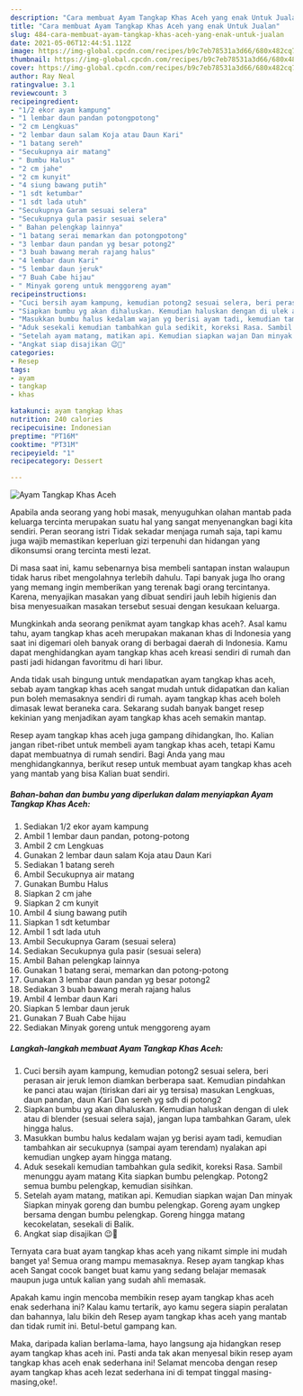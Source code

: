 ```yaml
---
description: "Cara membuat Ayam Tangkap Khas Aceh yang enak Untuk Jualan"
title: "Cara membuat Ayam Tangkap Khas Aceh yang enak Untuk Jualan"
slug: 484-cara-membuat-ayam-tangkap-khas-aceh-yang-enak-untuk-jualan
date: 2021-05-06T12:44:51.112Z
image: https://img-global.cpcdn.com/recipes/b9c7eb78531a3d66/680x482cq70/ayam-tangkap-khas-aceh-foto-resep-utama.jpg
thumbnail: https://img-global.cpcdn.com/recipes/b9c7eb78531a3d66/680x482cq70/ayam-tangkap-khas-aceh-foto-resep-utama.jpg
cover: https://img-global.cpcdn.com/recipes/b9c7eb78531a3d66/680x482cq70/ayam-tangkap-khas-aceh-foto-resep-utama.jpg
author: Ray Neal
ratingvalue: 3.1
reviewcount: 3
recipeingredient:
- "1/2 ekor ayam kampung"
- "1 lembar daun pandan potongpotong"
- "2 cm Lengkuas"
- "2 lembar daun salam Koja atau Daun Kari"
- "1 batang sereh"
- "Secukupnya air matang"
- " Bumbu Halus"
- "2 cm jahe"
- "2 cm kunyit"
- "4 siung bawang putih"
- "1 sdt ketumbar"
- "1 sdt lada utuh"
- "Secukupnya Garam sesuai selera"
- "Secukupnya gula pasir sesuai selera"
- " Bahan pelengkap lainnya"
- "1 batang serai memarkan dan potongpotong"
- "3 lembar daun pandan yg besar potong2"
- "3 buah bawang merah rajang halus"
- "4 lembar daun Kari"
- "5 lembar daun jeruk"
- "7 Buah Cabe hijau"
- " Minyak goreng untuk menggoreng ayam"
recipeinstructions:
- "Cuci bersih ayam kampung, kemudian potong2 sesuai selera, beri perasan air jeruk lemon diamkan berberapa saat. Kemudian pindahkan ke panci atau wajan (tiriskan dari air yg tersisa) masukan Lengkuas, daun pandan, daun Kari Dan sereh yg sdh di potong2"
- "Siapkan bumbu yg akan dihaluskan. Kemudian haluskan dengan di ulek atau di blender (sesuai selera saja), jangan lupa tambahkan Garam, ulek hingga halus."
- "Masukkan bumbu halus kedalam wajan yg berisi ayam tadi, kemudian tambahkan air secukupnya (sampai ayam terendam) nyalakan api kemudian ungkep ayam hingga matang."
- "Aduk sesekali kemudian tambahkan gula sedikit, koreksi Rasa. Sambil menunggu ayam matang Kita siapkan bumbu pelengkap. Potong2 semua bumbu pelengkap, kemudian sisihkan."
- "Setelah ayam matang, matikan api. Kemudian siapkan wajan Dan minyak Siapkan minyak goreng dan bumbu pelengkap. Goreng ayam ungkep bersama dengan bumbu pelengkap. Goreng hingga matang kecokelatan, sesekali di Balik."
- "Angkat siap disajikan 😉🙏"
categories:
- Resep
tags:
- ayam
- tangkap
- khas

katakunci: ayam tangkap khas 
nutrition: 240 calories
recipecuisine: Indonesian
preptime: "PT16M"
cooktime: "PT31M"
recipeyield: "1"
recipecategory: Dessert

---
```



![Ayam Tangkap Khas Aceh](https://img-global.cpcdn.com/recipes/b9c7eb78531a3d66/680x482cq70/ayam-tangkap-khas-aceh-foto-resep-utama.jpg)

Apabila anda seorang yang hobi masak, menyuguhkan olahan mantab pada keluarga tercinta merupakan suatu hal yang sangat menyenangkan bagi kita sendiri. Peran seorang istri Tidak sekadar menjaga rumah saja, tapi kamu juga wajib memastikan keperluan gizi terpenuhi dan hidangan yang dikonsumsi orang tercinta mesti lezat.

Di masa  saat ini, kamu sebenarnya bisa membeli santapan instan walaupun tidak harus ribet mengolahnya terlebih dahulu. Tapi banyak juga lho orang yang memang ingin memberikan yang terenak bagi orang tercintanya. Karena, menyajikan masakan yang dibuat sendiri jauh lebih higienis dan bisa menyesuaikan masakan tersebut sesuai dengan kesukaan keluarga. 



Mungkinkah anda seorang penikmat ayam tangkap khas aceh?. Asal kamu tahu, ayam tangkap khas aceh merupakan makanan khas di Indonesia yang saat ini digemari oleh banyak orang di berbagai daerah di Indonesia. Kamu dapat menghidangkan ayam tangkap khas aceh kreasi sendiri di rumah dan pasti jadi hidangan favoritmu di hari libur.

Anda tidak usah bingung untuk mendapatkan ayam tangkap khas aceh, sebab ayam tangkap khas aceh sangat mudah untuk didapatkan dan kalian pun boleh memasaknya sendiri di rumah. ayam tangkap khas aceh boleh dimasak lewat beraneka cara. Sekarang sudah banyak banget resep kekinian yang menjadikan ayam tangkap khas aceh semakin mantap.

Resep ayam tangkap khas aceh juga gampang dihidangkan, lho. Kalian jangan ribet-ribet untuk membeli ayam tangkap khas aceh, tetapi Kamu dapat membuatnya di rumah sendiri. Bagi Anda yang mau menghidangkannya, berikut resep untuk membuat ayam tangkap khas aceh yang mantab yang bisa Kalian buat sendiri.

<!--inarticleads1-->

##### Bahan-bahan dan bumbu yang diperlukan dalam menyiapkan Ayam Tangkap Khas Aceh:

1. Sediakan 1/2 ekor ayam kampung
1. Ambil 1 lembar daun pandan, potong-potong
1. Ambil 2 cm Lengkuas
1. Gunakan 2 lembar daun salam Koja atau Daun Kari
1. Sediakan 1 batang sereh
1. Ambil Secukupnya air matang
1. Gunakan  Bumbu Halus
1. Siapkan 2 cm jahe
1. Siapkan 2 cm kunyit
1. Ambil 4 siung bawang putih
1. Siapkan 1 sdt ketumbar
1. Ambil 1 sdt lada utuh
1. Ambil Secukupnya Garam (sesuai selera)
1. Sediakan Secukupnya gula pasir (sesuai selera)
1. Ambil  Bahan pelengkap lainnya
1. Gunakan 1 batang serai, memarkan dan potong-potong
1. Gunakan 3 lembar daun pandan yg besar potong2
1. Sediakan 3 buah bawang merah rajang halus
1. Ambil 4 lembar daun Kari
1. Siapkan 5 lembar daun jeruk
1. Gunakan 7 Buah Cabe hijau
1. Sediakan  Minyak goreng untuk menggoreng ayam




<!--inarticleads2-->

##### Langkah-langkah membuat Ayam Tangkap Khas Aceh:

1. Cuci bersih ayam kampung, kemudian potong2 sesuai selera, beri perasan air jeruk lemon diamkan berberapa saat. Kemudian pindahkan ke panci atau wajan (tiriskan dari air yg tersisa) masukan Lengkuas, daun pandan, daun Kari Dan sereh yg sdh di potong2
1. Siapkan bumbu yg akan dihaluskan. Kemudian haluskan dengan di ulek atau di blender (sesuai selera saja), jangan lupa tambahkan Garam, ulek hingga halus.
1. Masukkan bumbu halus kedalam wajan yg berisi ayam tadi, kemudian tambahkan air secukupnya (sampai ayam terendam) nyalakan api kemudian ungkep ayam hingga matang.
1. Aduk sesekali kemudian tambahkan gula sedikit, koreksi Rasa. Sambil menunggu ayam matang Kita siapkan bumbu pelengkap. Potong2 semua bumbu pelengkap, kemudian sisihkan.
1. Setelah ayam matang, matikan api. Kemudian siapkan wajan Dan minyak Siapkan minyak goreng dan bumbu pelengkap. Goreng ayam ungkep bersama dengan bumbu pelengkap. Goreng hingga matang kecokelatan, sesekali di Balik.
1. Angkat siap disajikan 😉🙏




Ternyata cara buat ayam tangkap khas aceh yang nikamt simple ini mudah banget ya! Semua orang mampu memasaknya. Resep ayam tangkap khas aceh Sangat cocok banget buat kamu yang sedang belajar memasak maupun juga untuk kalian yang sudah ahli memasak.

Apakah kamu ingin mencoba membikin resep ayam tangkap khas aceh enak sederhana ini? Kalau kamu tertarik, ayo kamu segera siapin peralatan dan bahannya, lalu bikin deh Resep ayam tangkap khas aceh yang mantab dan tidak rumit ini. Betul-betul gampang kan. 

Maka, daripada kalian berlama-lama, hayo langsung aja hidangkan resep ayam tangkap khas aceh ini. Pasti anda tak akan menyesal bikin resep ayam tangkap khas aceh enak sederhana ini! Selamat mencoba dengan resep ayam tangkap khas aceh lezat sederhana ini di tempat tinggal masing-masing,oke!.

